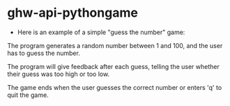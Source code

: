 # ghw-api-pythongame

* Here is an example of a simple "guess the number" game:

The program generates a random number between 1 and 100, and the user has to guess the number.

The program will give feedback after each guess, telling the user whether their guess was too high or too low.

The game ends when the user guesses the correct number or enters 'q' to quit the game.

